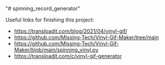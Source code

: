 "# spinning_record_generator" 

Useful links for finishing this project:
- https://transloadit.com/blog/2021/04/vinyl-gif/
- https://github.com/Missing-Tech/Vinyl-Gif-Maker/tree/main
- https://github.com/Missing-Tech/Vinyl-Gif-Maker/blob/main/spinning_vinyl.py
- https://transloadit.com/c/vinyl-gif-generator